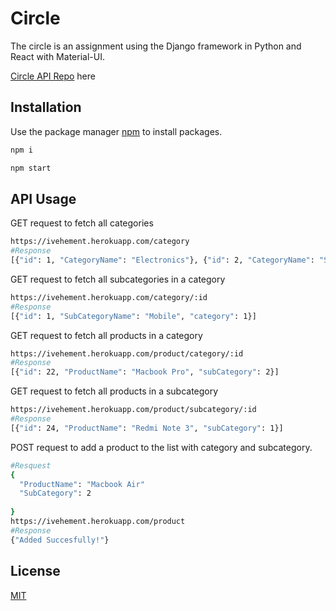 # Circle

The circle is an assignment using the Django framework in Python and React with Material-UI.

[Circle API Repo](https://github.com/jvoltci/circleapi) here

## Installation

Use the package manager [npm](https://www.npmjs.com/) to install packages.

```bash
npm i
```
```bash
npm start
```

## API Usage
GET request to fetch all categories
```bash
https://ivehement.herokuapp.com/category 
#Response
[{"id": 1, "CategoryName": "Electronics"}, {"id": 2, "CategoryName": "Sports"}]
```
GET request to fetch all subcategories in a category
```bash
https://ivehement.herokuapp.com/category/:id
#Response
[{"id": 1, "SubCategoryName": "Mobile", "category": 1}]
```
GET request to fetch all products in a category
```bash
https://ivehement.herokuapp.com/product/category/:id
#Response
[{"id": 22, "ProductName": "Macbook Pro", "subCategory": 2}]
```
GET request to fetch all products in a subcategory
```bash
https://ivehement.herokuapp.com/product/subcategory/:id
#Response
[{"id": 24, "ProductName": "Redmi Note 3", "subCategory": 1}]
```
POST request to add a product to the list with category and subcategory.
```bash
#Resquest
{
  "ProductName": "Macbook Air"
  "SubCategory": 2
 
}
https://ivehement.herokuapp.com/product
#Response
{"Added Succesfully!"}
```



## License
[MIT](https://choosealicense.com/licenses/mit/)
